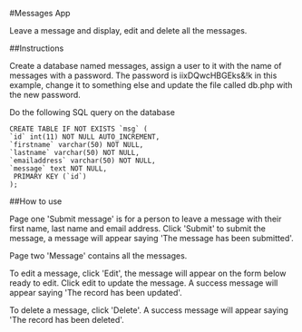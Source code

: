 #Messages App

Leave a message and display, edit and delete all the messages.

##Instructions

Create a database named messages, assign a user to it with the name of messages with a password. The password is iixDQwcHBGEks&!k in this example, change it to something else and update the file called db.php with the new password.

Do the following SQL query on the database

```
CREATE TABLE IF NOT EXISTS `msg` (
`id` int(11) NOT NULL AUTO_INCREMENT,
`firstname` varchar(50) NOT NULL,
`lastname` varchar(50) NOT NULL,
`emailaddress` varchar(50) NOT NULL,
`message` text NOT NULL,
 PRIMARY KEY (`id`)
);

```

##How to use

Page one 'Submit message' is for a person to leave a message with their first name, last name and email address. Click 'Submit' to submit the message, a message will appear saying 'The message has been submitted'.

Page two 'Message' contains all the messages.

To edit a message, click 'Edit', the message will appear on the form below ready to edit. Click edit to update the message. A success message will appear saying 'The record has been updated'.

To delete a message, click 'Delete'. A success message will appear saying 'The record has been deleted'.